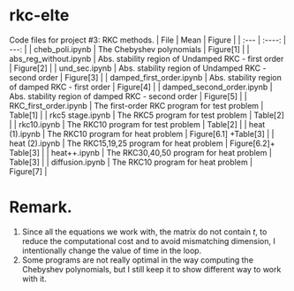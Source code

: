 # rkc-elte
Code files for project #3: RKC methods.
| File        | Mean        | Figure        |
| :---        |    :----:   |          ---: |
| cheb_poli.ipynb      | The Chebyshev polynomials      | Figure[1]   |
| abs_reg_without.ipynb   | Abs. stability region  of Undamped RKC - first order      | Figure[2]     |
| und_sec.ipynb   | Abs. stability region  of Undamped RKC - second order      | Figure[3]     |
| damped_first_order.ipynb   | Abs. stability region  of damped RKC - first order      | Figure[4]     |
| damped_second_order.ipynb   | Abs. stability region  of damped RKC - second order      | Figure[5]     |
| RKC_first_order.ipynb   | The first-order RKC program  for test problem     | Table[1]   |
| rkc5 stage.ipynb   | The RKC5 program for test problem    | Table[2]     |
| rkc10.ipynb   | The RKC10 program  for test problem     | Table[2]     |
| heat (1).ipynb   | The RKC10 program  for heat problem     | Figure[6.1]  +Table[3]   |
| heat (2).ipynb   | The RKC15,19,25 program  for heat problem     | Figure[6.2]+ Table[3]     |
| heat++.ipynb   | The RKC30,40,50 program  for heat problem     | Table[3]   |
| diffusion.ipynb   | The RKC10 program  for heat problem     | Figure[7]    |


# Remark.
1. Since all the equations we work with, the matrix do not contain $t$, to reduce the computational cost and to avoid mismatching dimension, I intentionally change the value of time in the loop.
2. Some programs are not really optimal in the way computing the Chebyshev polynomials, but I still keep it to show different way to work with it.
